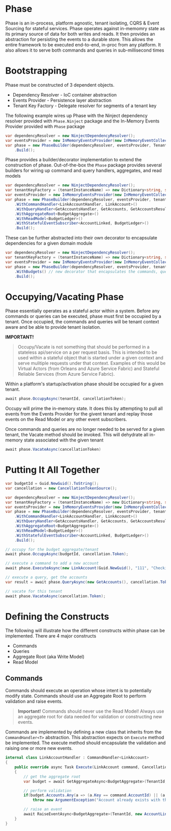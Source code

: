 # Phase
Phase is an in-process, platform agnostic, tenant isolating, CQRS & Event Sourcing for stateful services. Phase operates against in-memomry state as its primary source of data for both writes and reads. It then provides an abstraction for persisting the events to a durable store. This allows the entire framework to be executed end-to-end, in-proc from any platform. It also allows it to serve both commands and queries in sub-millisecond times

# Bootstrapping
Phase must be constructed of 3 dependent objects.
- Dependency Resolver - IoC container abstraction
- Events Provider - Persistence layer abstraction
- Tenant Key Factory - Delegate resolver for segments of a tenant key


The following example wires up Phase with the Ninject dependency resolver provided with `Phase.Ninject` package and the In-Memory Events Provider provided with `Phase` package

```csharp
var dependencyResolver = new NinjectDependencyResolver();
var eventsProvider = new InMemoryEventsProvider(new InMemoryEventCollection(), TenantKeyFactory);
var phase = new PhaseBuilder(dependencyResolver, eventsProvider, TenantKeyFactory)
    .Build();
```

Phase provides a builder/decorator implementation to extend the construction of phase. Out-of-the-box the `Phase` package provides several builders for wiring up command and query handlers, aggregates, and read models

```csharp
var dependencyResolver = new NinjectDependencyResolver();
var tenantKeyFactory = (tenantInstanceName) => new Dictionary<string, string> { { "boardid", tenantInstanceName } };
var eventsProvider = new InMemoryEventsProvider(new InMemoryEventCollection(), tenantKeyFactory);
var phase = new PhaseBuilder(dependencyResolver, eventsProvider, tenantKeyFactory)
    .WithCommandHandler<LinkAccountHandler, LinkAccount>()
    .WithQueryHandler<GetAccountsHandler, GetAccounts, GetAccountsResult>()
    .WithAggregateRoot<BudgetAggregate>()
    .WithReadModel<BudgetLedger>()
    .WithStatefulEventSubscriber<AccountLinked, BudgetLedger>()
    .Build();
```

These can be further abstracted into their own decorator to encapsulate dependencies for a given domain module

```csharp
var dependencyResolver = new NinjectDependencyResolver();
var tenantKeyFactory = (tenantInstanceName) => new Dictionary<string, string> { { "boardid", tenantInstanceName } };
var eventsProvider = new InMemoryEventsProvider(new InMemoryEventCollection(), tenantKeyFactory);
var phase = new PhaseBuilder(dependencyResolver, eventsProvider, tenantKeyFactory)
    .WithBudgets() // new decorator that encapsulates the commands, queries, and models
    .Build();
```

# Occupying/Vacating Phase
Phase essentially operates as a stateful actor within a system. Before any commands or queries can be executed, phase must first be occupied by a tenant. Once occupied, the commands and queries will be tenant context aware and be able to provide tenant isolation.

**IMPORTANT!** 
> Occupy/Vacate is not something that should be performed in a stateless api/service on a per request basis. This is intended to be used within a stateful object that is started under a given context and serve mulitiple requests under that context. Examples of this would be Virtual Actors (from Orleans and Azure Service Fabric) and Stateful Reliable Services (from Azure Service Fabric).

Within a platform's startup/activation phase should be occupied for a given tenant. 

```csharp
await phase.OccupyAsync(tenantId, cancellationToken);
```

Occupy will prime the in-memory state. It does this by attempting to pull all events from the Events Provider for the givent tenant and replay those events on the Read Model or any other event subscribers.

Once commands and queries are no longer needed to be served for a given tenant, the Vacate method should be invoked. This will dehydrate all in-memory state associated with the given tenant

```csharp
await phase.VacateAsync(cancellationToken)
```

# Putting It All Together
```csharp
var budgetId = Guid.NewGuid().ToString();
var cancellation = new CancellationTokenSource();

var dependencyResolver = new NinjectDependencyResolver();
var tenantKeyFactory = (tenantInstanceName) => new Dictionary<string, string> { { "boardid", tenantInstanceName } };
var eventsProvider = new InMemoryEventsProvider(new InMemoryEventCollection(), tenantKeyFactory);
var phase = new PhaseBuilder(dependencyResolver, eventsProvider, tenantKeyFactory)
    .WithCommandHandler<LinkAccountHandler, LinkAccount>()
    .WithQueryHandler<GetAccountsHandler, GetAccounts, GetAccountsResult>()
    .WithAggregateRoot<BudgetAggregate>()
    .WithReadModel<BudgetLedger>()
    .WithStatefulEventSubscriber<AccountLinked, BudgetLedger>()
    .Build();

// occupy for the budget aggregate/tenant
await phase.OccupyAsync(budgetId, cancellation.Token);

// execute a command to add a new account
await phase.ExecuteAsync(new LinkAccount(Guid.NewGuid(), "111", "Checking"), cancellation.Token);

// execute a query, get the accounts
var result = await phase.QueryAsync(new GetAccounts(), cancellation.Token);

// vacate for this tenant
await phase.VacateAsync(cancellation.Token);
```

# Defining the Constructs
The following will illustrate how the different constructs within phase can be implemented. There are 4 major constructs
- Commands
- Queries
- Aggregate Root (aka Write Model)
- Read Model

## Commands
Commands should execute an operation whose intent is to potentially modify state. Commands should use an Aggregate Root to perform validation and raise events.

> **Important!**
> Commands should never use the Read Model! Always use an aggregate root for data needed for validation or constructing new events.

Commands are implemented by defining a new class that inherits from the `CommandHandler<T>` abstraction. This abstraction expects on `Execute` method be implemented. The execute method should encapsulate the validation and raising one or more new events.

```csharp
internal class LinkAccountHandler : CommandHandler<LinkAccount>
{
    public override async Task Execute(LinkAccount command, CancellationToken cancellationToken)
    {
        // get the aggregate root
        var budget = await GetAggregateAsync<BudgetAggregate>(TenantId, cancellationToken);

        // perform validation
        if(budget.Accounts.Any(a => (a.Key == command.AccountId) || (a.Value.Name == command.AccountNumber && a.Value.Number == command.AccountNumber)))
            throw new ArgumentException("Account already exists with the same name and number or id");

        // raise an event
        await RaiseEventAsync<BudgetAggregate>(TenantId, new AccountLinked(command.AccountId, command.AccountNumber, command.AccountName), cancellationToken);
    }
}
```
